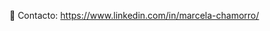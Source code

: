 📩 Contacto: https://www.linkedin.com/in/marcela-chamorro/
<!---
marcela-chamorro/marcela-chamorro is a ✨ special ✨ repository because its `README.md` (this file) appears on your GitHub profile.
You can click the Preview link to take a look at your changes.
--->

